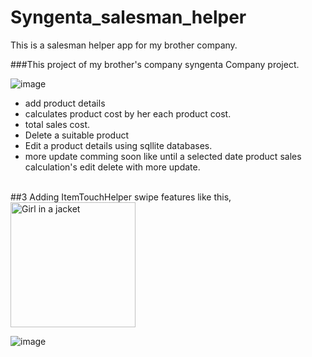 # Syngenta_salesman_helper
This is a salesman helper app for my brother company. <br/> 

###This project of my brother's company syngenta Company project.<br/>

![image](https://user-images.githubusercontent.com/61331272/82148439-f8bdb800-9875-11ea-9525-523c4299c516.png)


- add product details
- calculates  product cost by her each product cost.
- total sales cost.
- Delete a suitable product
- Edit a product details using sqllite databases.
- more update comming soon like until a selected date product sales calculation's edit delete with more update. 
<br/>
##3 Adding ItemTouchHelper swipe features like this, <br/>
<img src="https://user-images.githubusercontent.com/61331272/82250508-68fb3500-996d-11ea-913a-34314fa13ce2.png" alt="Girl in a jacket" width="200" height="200">

![image]()
